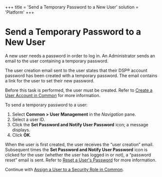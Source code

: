 +++
title = 'Send a Temporary Password to a New User'
solution = 'Platform'
+++

# Send a Temporary Password to a New User

A new user needs a password in order to log in. An Administrator sends
an email to the user containing a temporary password.

The user creation email sent to the user states that their DSP® account
password has been created with a temporary password. The email contains
a link for the user to set their new password.

Before this task is performed, the user must be created. Refer to
[Create a User Account in Common](Create_a_User) for more
information.

To send a temporary password to a user:

1.  Select **Common \> User Management** in the *Navigation* pane.
2.  Select a user ID.
3.  Click the **Set Password and Notify User Password** icon; a message
    displays.
4.  Click **OK**.

When the user is first created, the user receives the “user creation”
email. Subsequent times the **Set Password and Notify User Password**
icon is clicked for the user (whether the user has logged in or not), a
“password reset” email is sent. Refer to [Reset a User's
Password](Reset%20a%20User's%20Password) for more information.

Continue with [Assign a User to a Security Role in
Common](Assign_a_User_to_a_Security_Role_in_Common).
